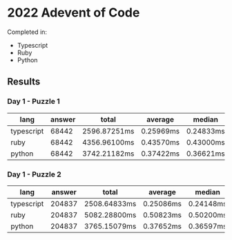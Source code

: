 # 2022 Adevent of Code

Completed in:

- Typescript
- Ruby
- Python

## Results

### Day 1 - Puzzle 1

| lang       | answer | total        | average   | median    | p95       | p99       |
| ---------- | ------ | ------------ | --------- | --------- | --------- | --------- |
| typescript | 68442  | 2596.87251ms | 0.25969ms | 0.24833ms | 0.32276ms | 0.43224ms |
| ruby       | 68442  | 4356.96100ms | 0.43570ms | 0.43000ms | 0.53300ms | 0.63200ms |
| python     | 68442  | 3742.21182ms | 0.37422ms | 0.36621ms | 0.42486ms | 0.50998ms |

### Day 1 - Puzzle 2

| lang       | answer | total        | average   | median    | p95       | p99       |
| ---------- | ------ | ------------ | --------- | --------- | --------- | --------- |
| typescript | 204837 | 2508.64833ms | 0.25086ms | 0.24148ms | 0.31621ms | 0.41085ms |
| ruby       | 204837 | 5082.28800ms | 0.50823ms | 0.50200ms | 0.60400ms | 0.68500ms |
| python     | 204837 | 3765.15079ms | 0.37652ms | 0.36597ms | 0.42701ms | 0.52619ms |
